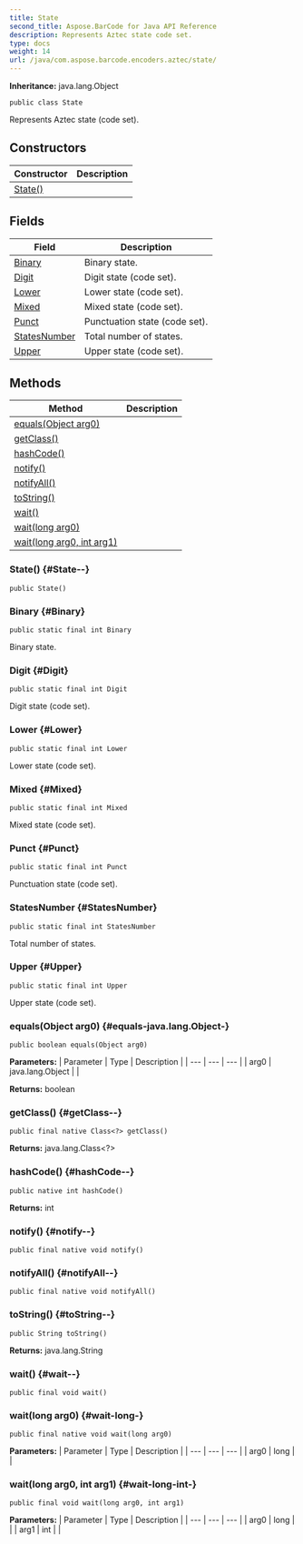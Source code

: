 ```yaml
---
title: State
second_title: Aspose.BarCode for Java API Reference
description: Represents Aztec state code set.
type: docs
weight: 14
url: /java/com.aspose.barcode.encoders.aztec/state/
---
```

**Inheritance:**
java.lang.Object
```
public class State
```

Represents Aztec state (code set).
## Constructors

| Constructor | Description |
| --- | --- |
| [State()](#State--) |  |
## Fields

| Field | Description |
| --- | --- |
| [Binary](#Binary) | Binary state. |
| [Digit](#Digit) | Digit state (code set). |
| [Lower](#Lower) | Lower state (code set). |
| [Mixed](#Mixed) | Mixed state (code set). |
| [Punct](#Punct) | Punctuation state (code set). |
| [StatesNumber](#StatesNumber) | Total number of states. |
| [Upper](#Upper) | Upper state (code set). |
## Methods

| Method | Description |
| --- | --- |
| [equals(Object arg0)](#equals-java.lang.Object-) |  |
| [getClass()](#getClass--) |  |
| [hashCode()](#hashCode--) |  |
| [notify()](#notify--) |  |
| [notifyAll()](#notifyAll--) |  |
| [toString()](#toString--) |  |
| [wait()](#wait--) |  |
| [wait(long arg0)](#wait-long-) |  |
| [wait(long arg0, int arg1)](#wait-long-int-) |  |
### State() {#State--}
```
public State()
```


### Binary {#Binary}
```
public static final int Binary
```


Binary state.

### Digit {#Digit}
```
public static final int Digit
```


Digit state (code set).

### Lower {#Lower}
```
public static final int Lower
```


Lower state (code set).

### Mixed {#Mixed}
```
public static final int Mixed
```


Mixed state (code set).

### Punct {#Punct}
```
public static final int Punct
```


Punctuation state (code set).

### StatesNumber {#StatesNumber}
```
public static final int StatesNumber
```


Total number of states.

### Upper {#Upper}
```
public static final int Upper
```


Upper state (code set).

### equals(Object arg0) {#equals-java.lang.Object-}
```
public boolean equals(Object arg0)
```




**Parameters:**
| Parameter | Type | Description |
| --- | --- | --- |
| arg0 | java.lang.Object |  |

**Returns:**
boolean
### getClass() {#getClass--}
```
public final native Class<?> getClass()
```




**Returns:**
java.lang.Class<?>
### hashCode() {#hashCode--}
```
public native int hashCode()
```




**Returns:**
int
### notify() {#notify--}
```
public final native void notify()
```




### notifyAll() {#notifyAll--}
```
public final native void notifyAll()
```




### toString() {#toString--}
```
public String toString()
```




**Returns:**
java.lang.String
### wait() {#wait--}
```
public final void wait()
```




### wait(long arg0) {#wait-long-}
```
public final native void wait(long arg0)
```




**Parameters:**
| Parameter | Type | Description |
| --- | --- | --- |
| arg0 | long |  |

### wait(long arg0, int arg1) {#wait-long-int-}
```
public final void wait(long arg0, int arg1)
```




**Parameters:**
| Parameter | Type | Description |
| --- | --- | --- |
| arg0 | long |  |
| arg1 | int |  |


